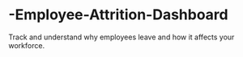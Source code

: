 # -Employee-Attrition-Dashboard
Track and understand why employees leave and how it affects your workforce.
